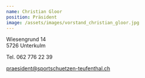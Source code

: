 ```yaml
---
name: Christian Gloor
position: Präsident
image: /assets/images/vorstand_christian_gloor.jpg
---
```

Wiesengrund 14  
5726 Unterkulm

Tel. 062 776 22 39

praesident@sportschuetzen-teufenthal.ch
